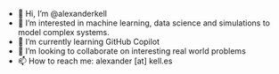 - 👋 Hi, I’m @alexanderkell
- 👀 I’m interested in machine learning, data science and simulations to model complex systems.
- 🌱 I’m currently learning GitHub Copilot
- 💞️ I’m looking to collaborate on interesting real world problems
- 📫 How to reach me: alexander [at] kell.es

